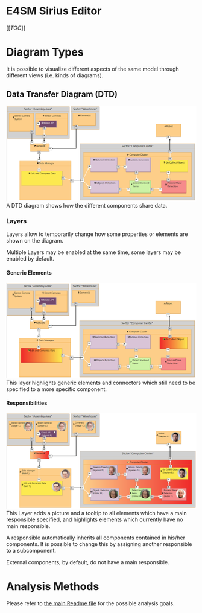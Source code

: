 # E4SM Sirius Editor
 [[_TOC_]]

# Diagram Types
It is possible to visualize different aspects of the same model through different views (i.e. kinds of diagrams).

## Data Transfer Diagram (DTD)
![A data transfer diagram](pictures/S2.png)
A DTD diagram shows how the different components share data.

### Layers
Layers allow to temporarily change how some properties or elements are shown on the diagram.

Multiple Layers may be enabled at the same time, some layers may be enabled by default.

#### Generic Elements
![Generic Elements Layer](pictures/GenericElements.png)
This layer highlights generic elements and connectors which still need to be specified to a more specific component.

#### Responsibilities
![A data transfer diagram](pictures/Responsibilities.png)
This Layer adds a picture and a tooltip to all elements which have a main responsible specified, and highlights elements which currently have no main responsible.

A responsible automatically inherits all components contained in his/her components. It is possible to change this by assigning another responsible to a subcomponent.

External components, by default, do not have a main responsible.

# Analysis Methods
Please refer to [the main Readme file](../../README.md#analysis-objectives) for the possible analysis goals.
